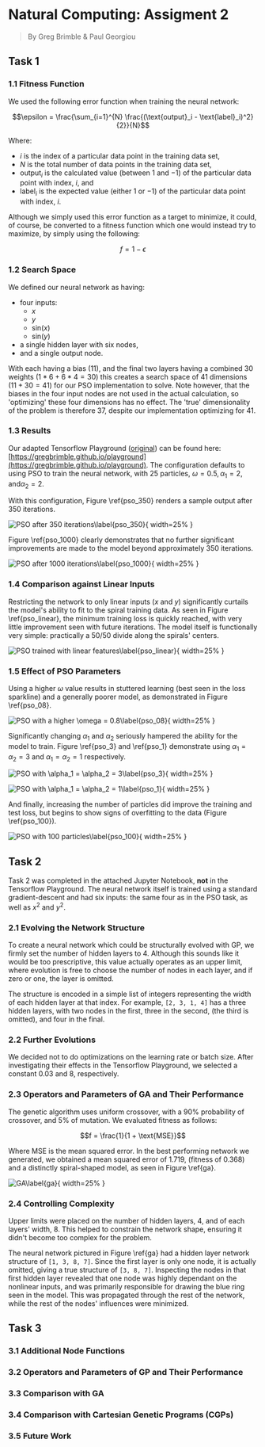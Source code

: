 # Natural Computing: Assigment 2

> By Greg Brimble & Paul Georgiou

## Task 1

### 1.1 Fitness Function

We used the following error function when training the neural network:

$$\epsilon = \frac{\sum_{i=1}^{N} \frac{(\text{output}_i - \text{label}_i)^2}{2}}{N}$$

Where:

- $i$ is the index of a particular data point in the training data set,
- $N$ is the total number of data points in the training data set,
- $\text{output}_i$ is the calculated value (between $1$ and $-1$) of the particular data point with index, $i$, and
- $\text{label}_i$ is the expected value (either $1$ or $-1$) of the particular data point with index, $i$.

Although we simply used this error function as a target to minimize, it could, of course, be converted to a fitness function which one would instead try to maximize, by simply using the following:

$$f = 1 - \epsilon$$

### 1.2 Search Space

We defined our neural network as having:

- four inputs:
  - $x$
  - $y$
  - $\text{sin}(x)$
  - $\text{sin}(y)$
- a single hidden layer with six nodes,
- and a single output node.

With each having a bias (11), and the final two layers having a combined 30 weights ($1 * 6 + 6 * 4 = 30$) this creates a search space of 41 dimensions ($11 + 30 = 41$) for our PSO implementation to solve. Note however, that the biases in the four input nodes are not used in the actual calculation, so 'optimizing' these four dimensions has no effect. The 'true' dimensionality of the problem is therefore 37, despite our implementation optimizing for 41.

### 1.3 Results

Our adapted Tensorflow Playground ([original](https://playground.tensorflow.org/)) can be found here: [https://gregbrimble.github.io/playground](https://gregbrimble.github.io/playground). The configuration defaults to using PSO to train the neural network, with 25 particles, $\omega = 0.5, \alpha_1 = 2, \text{and} \alpha_2 = 2$.

With this configuration, Figure \ref{pso_350} renders a sample output after 350 iterations.

![PSO after 350 iterations\label{pso_350}](./assets/pso_25_05_2_2_350.png){ width=25% }

Figure \ref{pso_1000} clearly demonstrates that no further significant improvements are made to the model beyond approximately 350 iterations.

![PSO after 1000 iterations\label{pso_1000}](./assets/pso_25_05_2_2_1000.png){ width=25% }

### 1.4 Comparison against Linear Inputs

Restricting the network to only linear inputs ($x$ and $y$) significantly curtails the model's ability to fit to the spiral training data. As seen in Figure \ref{pso_linear}, the minimum training loss is quickly reached, with very little improvement seen with future iterations. The model itself is functionally very simple: practically a 50/50 divide along the spirals' centers.

![PSO trained with linear features\label{pso_linear}](./assets/pso_25_05_2_2_350_linear.png){ width=25% }

### 1.5 Effect of PSO Parameters

Using a higher $\omega$ value results in stuttered learning (best seen in the loss sparkline) and a generally poorer model, as demonstrated in Figure \ref{pso_08}.

![PSO with a higher $\omega = 0.8$\label{pso_08}](./assets/pso_25_08_2_2_350.png){ width=25% }

Significantly changing $\alpha_1$ and $\alpha_2$ seriously hampered the ability for the model to train. Figure \ref{pso_3} and \ref{pso_1} demonstrate using $\alpha_1 = \alpha_2 = 3$ and $\alpha_1 = \alpha_2 = 1$ respectively.

![PSO with $\alpha_1 = \alpha_2 = 3$\label{pso_3}](./assets/pso_25_05_3_3_350.png){ width=25% }

![PSO with $\alpha_1 = \alpha_2 = 1$\label{pso_1}](./assets/pso_25_05_1_1_350.png){ width=25% }

And finally, increasing the number of particles did improve the training and test loss, but begins to show signs of overfitting to the data (Figure \ref{pso_100}).

![PSO with 100 particles\label{pso_100}](./assets/pso_100_05_2_2_350.png){ width=25% }

## Task 2

Task 2 was completed in the attached Jupyter Notebook, **not** in the Tensorflow Playground. The neural network itself is trained using a standard gradient-descent and had six inputs: the same four as in the PSO task, as well as $x^2$ and $y^2$.

### 2.1 Evolving the Network Structure

To create a neural network which could be structurally evolved with GP, we firmly set the number of hidden layers to 4. Although this sounds like it would be too prescriptive, this value actually operates as an upper limit, where evolution is free to choose the number of nodes in each layer, and if zero or one, the layer is omitted.

The structure is encoded in a simple list of integers representing the width of each hidden layer at that index. For example,
`[2, 3, 1, 4]` has a three hidden layers, with two nodes in the first, three in the second, (the third is omitted), and four in the final.

### 2.2 Further Evolutions

We decided not to do optimizations on the learning rate or batch size. After investigating their effects in the Tensorflow Playground, we selected a constant 0.03 and 8, respectively.

### 2.3 Operators and Parameters of GA and Their Performance

The genetic algorithm uses uniform crossover, with a 90% probability of crossover, and 5% of mutation. We evaluated fitness as follows:

$$f = \frac{1}{1 + \text{MSE}}$$

Where MSE is the mean squared error. In the best performing network we generated, we obtained a mean squared error of 1.719, (fitness of 0.368) and a distinctly spiral-shaped model, as seen in Figure \ref{ga}.

![GA\label{ga}](./assets/ga.png){ width=25% }

### 2.4 Controlling Complexity

Upper limits were placed on the number of hidden layers, 4, and of each layers' width, 8. This helped to constrain the network shape, ensuring it didn't become too complex for the problem.

The neural network pictured in Figure \ref{ga} had a hidden layer network structure of `[1, 3, 8, 7]`. Since the first layer is only one node, it is actually omitted, giving a true structure of `[3, 8, 7]`. Inspecting the nodes in that first hidden layer revealed that one node was highly dependant on the nonlinear inputs, and was primarily responsible for drawing the blue ring seen in the model. This was propagated through the rest of the network, while the rest of the nodes' influences were minimized.

## Task 3

### 3.1 Additional Node Functions

### 3.2 Operators and Parameters of GP and Their Performance

### 3.3 Comparison with GA

### 3.4 Comparison with Cartesian Genetic Programs (CGPs)

### 3.5 Future Work
